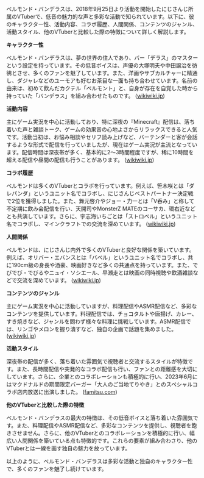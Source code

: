 ベルモンド・バンデラスは、2018年9月25日より活動を開始したにじさんじ所属のVTuberで、低音の魅力的な声と多彩な活動で知られています。以下に、彼のキャラクター性、活動内容、コラボ履歴、人間関係、コンテンツのジャンル、活動スタイル、他のVTuberと比較した際の特徴について詳しく解説します。

**キャラクター性**

ベルモンド・バンデラスは、夢の世界の住人であり、バー「デラス」のマスターという設定を持っています。その低音ボイスは、声優の大塚明夫や中田譲治を彷彿とさせ、多くのファンを魅了しています。また、洋画やサブカルチャーに精通し、ダジャレなどのユーモアも好むお茶目な一面も持ち合わせています。名前の由来は、初めて飲んだカクテル「ベルモント」と、自身が存在を自覚した時から持っていた「バンデラス」を組み合わせたものです。 ([wikiwiki.jp](https://wikiwiki.jp/nijisanji/%E3%83%99%E3%83%AB%E3%83%A2%E3%83%B3%E3%83%89%E3%83%BB%E3%83%90%E3%83%B3%E3%83%87%E3%83%A9%E3%82%B9?utm_source=openai))

**活動内容**

主にゲーム実況を中心に活動しており、特に深夜の『Minecraft』配信は、落ち着いた声と雑談トーク、ゲームの効果音の心地よさからリラックスできると人気です。活動当初は、お悩み相談やセリフ読み上げなど、バーテンダーと客が会話するような形式で配信を行っていましたが、現在はゲーム実況が主流となっています。配信時間は深夜帯が多く、基本的に2～3時間程度ですが、稀に10時間を超える配信や昼間の配信も行うことがあります。 ([wikiwiki.jp](https://wikiwiki.jp/nijisanji/%E3%83%99%E3%83%AB%E3%83%A2%E3%83%B3%E3%83%89%E3%83%BB%E3%83%90%E3%83%B3%E3%83%87%E3%83%A9%E3%82%B9?utm_source=openai))

**コラボ履歴**

ベルモンドは多くのVTuberとコラボを行っています。例えば、笹木咲とは「ダレパンダ」というユニット名でコラボし、にじさんじベストパートナー決定戦で2位を獲得しました。また、舞元啓介やジョー・力一とは「V呑み」と称して不定期に飲み会配信を行い、天開司やMonsterZ MATEのコーサカ、環右近などとも共演しています。さらに、宇志海いちごとは「ストロベル」というユニット名でコラボし、マインクラフトでの交流を深めています。 ([wikiwiki.jp](https://wikiwiki.jp/nijisanji/%E3%83%99%E3%83%AB%E3%83%A2%E3%83%B3%E3%83%89%E3%83%BB%E3%83%90%E3%83%B3%E3%83%87%E3%83%A9%E3%82%B9?utm_source=openai))

**人間関係**

ベルモンドは、にじさんじ内外で多くのVTuberと良好な関係を築いています。例えば、オリバー・エバンスとは「バベル」というユニット名でコラボし、共に190cm級の身長や酒豪、映画好きなど多くの共通点を持っています。また、でびでび・でびるやニュイ・ソシエール、早瀬走とは映画の同時視聴や飲酒雑談などで交流を深めています。 ([wikiwiki.jp](https://wikiwiki.jp/nijisanji/%E3%83%99%E3%83%AB%E3%83%A2%E3%83%B3%E3%83%89%E3%83%BB%E3%83%90%E3%83%B3%E3%83%87%E3%83%A9%E3%82%B9?utm_source=openai))

**コンテンツのジャンル**

主にゲーム実況を中心に活動していますが、料理配信やASMR配信など、多彩なコンテンツを提供しています。料理配信では、チョコタルトや唐揚げ、カレー、すき焼きなど、ジャンルを問わず様々な料理に挑戦しています。ASMR配信では、リンゴやメロンを握り潰すなど、独自の企画で話題を集めました。 ([wikiwiki.jp](https://wikiwiki.jp/nijisanji/%E3%83%99%E3%83%AB%E3%83%A2%E3%83%B3%E3%83%89%E3%83%BB%E3%83%90%E3%83%B3%E3%83%87%E3%83%A9%E3%82%B9?utm_source=openai))

**活動スタイル**

深夜帯の配信が多く、落ち着いた雰囲気で視聴者と交流するスタイルが特徴です。また、長時間配信や突発的なコラボ配信も行い、ファンとの距離感を大切にしています。さらに、企業とのコラボレーションも積極的に行い、2023年6月にはマクドナルドの期間限定バーガー「大人のご当地てりやき」とのスペシャルコラボ店内放送に出演しました。 ([famitsu.com](https://www.famitsu.com/news/202306/30308155.html?utm_source=openai))

**他のVTuberと比較した際の特徴**

ベルモンド・バンデラスの最大の特徴は、その低音ボイスと落ち着いた雰囲気です。また、料理配信やASMR配信など、多彩なコンテンツを提供し、視聴者を飽きさせません。さらに、他のVTuberとのコラボレーションを積極的に行い、幅広い人間関係を築いている点も特徴的です。これらの要素が組み合わさり、他のVTuberとは一線を画す独自の魅力を放っています。

以上のように、ベルモンド・バンデラスは多彩な活動と独自のキャラクター性で、多くのファンを魅了し続けています。 